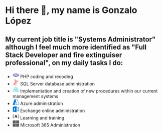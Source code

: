 # Hi there 👋, my name is Gonzalo López
## My current job title is "Systems Administrator" although I feel much more identified as "Full Stack Developer and fire extinguiser professional", on my daily tasks I do:

* <img src="./resources/2BDB-FX5.svg" alt="PHP" title="PHP" style="color:#CC2927" height="20px"/> PHP coding and recoding
* <img src="./resources/InSc0e1m.svg" alt="SQL Server" title="SQL Server" style="color:#CC2927" height="20px"/> SQL Server database administration
* <img src="./resources/8n7rL6ZU.svg" alt="Algorithms" title="Algorithms" style="color:#CC2927" height="20px"/> Implementation and creation of new procedures within our current management systems
* <img src="./resources/AQ2Csr-r.svg" alt="Algorithms" title="Algorithms" style="color:#CC2927" height="20px"/> Azure administration
* <img src="./resources/b7pEII6f.svg" alt="Algorithms" title="Algorithms" style="color:#CC2927" height="20px"/> Exchange online administration
* <img src="./resources/wczJpyGG.svg" alt="Algorithms" title="Algorithms" style="color:#CC2927" height="20px"/> Learning and training
* <img src="./resources/6TFBFju8.svg" alt="Algorithms" title="Algorithms" style="color:#CC2927" height="20px"/> Microsoft 365 Administration
